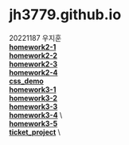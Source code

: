 # jh3779.github.io
20221187 우지훈   \
[**homework2-1**](https://jh3779.github.io/homework2-1.html)   \
[**homework2-2**](https://jh3779.github.io/homework2-2.html)   \
[**homework2-3**](https://jh3779.github.io/homework2-3.html)   \
[**homework2-4**](https://jh3779.github.io/homework2-4.html)      
[**css_demo**](https://jh3779.github.io/css_demo.html)   \
[**homework3-1**](https://jh3779.github.io/homework3-1.png)   \
[**homework3-2**](https://jh3779.github.io/homework3-2.png)   \
[**homework3-3**](https://jh3779.github.io/homework3-3.png)   \
[**homework3-4**](https://jh3779.github.io/homework3-4.png)   \    
[**homework3-5**](https://jh3779.github.io/homework3-5.png)   \
[**ticket_project**](https://jh3779.github.io/ticket_project)   \

